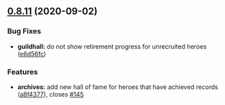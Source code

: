 ## [0.8.11](https://github.com/Rasterkhann/Rasterkhann/compare/v0.8.10...v0.8.11) (2020-09-02)


### Bug Fixes

* **guildhall:** do not show retirement progress for unrecruited heroes ([e6d56fc](https://github.com/Rasterkhann/Rasterkhann/commit/e6d56fca8904dced0f2021603f57987669b4cc72))


### Features

* **archives:** add new hall of fame for heroes that have achieved records ([a8f4377](https://github.com/Rasterkhann/Rasterkhann/commit/a8f43777633eb0dbff53ec0476704f601585cd50)), closes [#145](https://github.com/Rasterkhann/Rasterkhann/issues/145)



